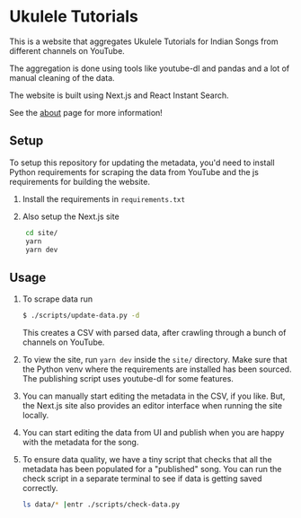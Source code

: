# Ukulele Tutorials

This is a website that aggregates Ukulele Tutorials for Indian Songs
from different channels on YouTube.

The aggregation is done using tools like youtube-dl and pandas and a
lot of manual cleaning of the data.

The website is built using Next.js and React Instant Search. 

See the [about](https://ukulele.muse-amuse.in/about) page for more
information!

## Setup

To setup this repository for updating the metadata, you'd need to
install Python requirements for scraping the data from YouTube and the
js requirements for building the website.

1. Install the requirements in `requirements.txt`

2. Also setup the Next.js site

```sh
    cd site/
    yarn
    yarn dev
```

## Usage

1. To scrape data run

   ```sh
   $ ./scripts/update-data.py -d
   ```

   This creates a CSV with parsed data, after crawling through a bunch of
   channels on YouTube.

2. To view the site, run `yarn dev` inside the `site/` directory. Make
   sure that the Python venv where the requirements are installed has
   been sourced. The publishing script uses youtube-dl for some features.

3. You can manually start editing the metadata in the CSV, if you
   like. But, the Next.js site also provides an editor interface when
   running the site locally.

4. You can start editing the data from UI and publish when you are
   happy with the metadata for the song.

5. To ensure data quality, we have a tiny script that checks that all
   the metadata has been populated for a "published" song. You can run
   the check script in a separate terminal to see if data is getting
   saved correctly.

   ```sh
   ls data/* |entr ./scripts/check-data.py
   ```
